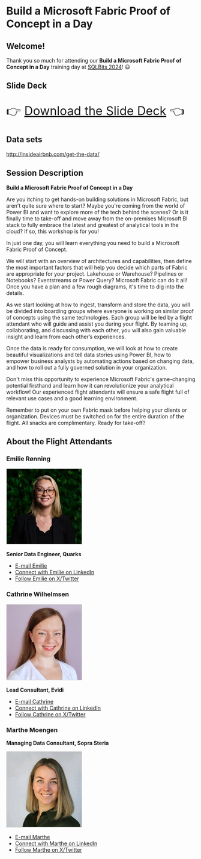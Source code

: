 # Build a Microsoft Fabric Proof of Concept in a Day



## Welcome!

Thank you so much for attending our **Build a Microsoft Fabric Proof of Concept in a Day** training day at [SQLBits 2024](https://sqlbits.com/)! 😃



## Slide Deck

<div style="font-size: 2rem">

👉 [Download the Slide Deck](<Slides/SQLBits - Fabric PoC - Marthe Emilie Cathrine.pptx>) 👈

</div>


## Data sets
http://insideairbnb.com/get-the-data/


## Session Description

**Build a Microsoft Fabric Proof of Concept in a Day**

Are you itching to get hands-on building solutions in Microsoft Fabric, but aren't quite sure where to start? Maybe you're coming from the world of Power BI and want to explore more of the tech behind the scenes? Or is it finally time to take-off and move away from the on-premises Microsoft BI stack to fully embrace the latest and greatest of analytical tools in the cloud? If so, this workshop is for you!

In just one day, you will learn everything you need to build a Microsoft Fabric Proof of Concept.

We will start with an overview of architectures and capabilities, then define the most important factors that will help you decide which parts of Fabric are appropriate for your project. Lakehouse or Warehouse? Pipelines or Notebooks? Eventstreams or Power Query? Microsoft Fabric can do it all! Once you have a plan and a few rough diagrams, it's time to dig into the details.

As we start looking at how to ingest, transform and store the data, you will be divided into boarding groups where everyone is working on similar proof of concepts using the same technologies. Each group will be led by a flight attendant who will guide and assist you during your flight. By teaming up, collaborating, and discussing with each other, you will also gain valuable insight and learn from each other’s experiences.

Once the data is ready for consumption, we will look at how to create beautiful visualizations and tell data stories using Power BI, how to empower business analysts by automating actions based on changing data, and how to roll out a fully governed solution in your organization.

Don't miss this opportunity to experience Microsoft Fabric's game-changing potential firsthand and learn how it can revolutionize your analytical workflow! Our experienced flight attendants will ensure a safe flight full of relevant use cases and a good learning environment.

Remember to put on your own Fabric mask before helping your clients or organization. Devices must be switched on for the entire duration of the flight. All snacks are complimentary. Ready for take-off?



## About the Flight Attendants

### Emilie Rønning

<img src="Speakers/Emilie.jpg" width="200" alt="Emilie Rønning smiling." style="border: 1px solid #ccc;" />

**Senior Data Engineer, Quarks**

- [E-mail Emilie](mailto:emilie@fabricfebruary.com)
- [Connect with Emilie on LinkedIn](https://www.linkedin.com//in/emilie-ronning)
- [Follow Emilie on X/Twitter](https://twitter.com/emilieronning)

### Cathrine Wilhelmsen

<img src="Speakers/Cathrine.jpg" width="200" alt="Cathrine Wilhelmsen smiling." style="border: 1px solid #ccc;" />

**Lead Consultant, Evidi**

- [E-mail Cathrine](mailto:cathrine@fabricfebruary.com)
- [Connect with Cathrine on LinkedIn](https://www.linkedin.com/in/cathrinewilhelmsen)
- [Follow Cathrine on X/Twitter](https://twitter.com/cathrinew)


### Marthe Moengen

**Managing Data Consultant, Sopra Steria**

<img src="Speakers/Marthe.jpg" width="200" alt="Marthe Moengen smiling." style="border: 1px solid #ccc;" />

- [E-mail Marthe](mailto:marthe@fabricfebruary.com)
- [Connect with Marthe on LinkedIn](https://www.linkedin.com//in/marthemoengen)
- [Follow Marthe on X/Twitter](https://twitter.com/mmoengen)

